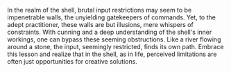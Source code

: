 In the realm of the shell, brutal input restrictions may seem to be impenetrable walls, the unyielding gatekeepers of commands.
Yet, to the adept practitioner, these walls are but illusions, mere whispers of constraints.
With cunning and a deep understanding of the shell's inner workings, one can bypass these seeming obstructions.
Like a river flowing around a stone, the input, seemingly restricted, finds its own path.
Embrace this lesson and realize that in the shell, as in life, perceived limitations are often just opportunities for creative solutions.

